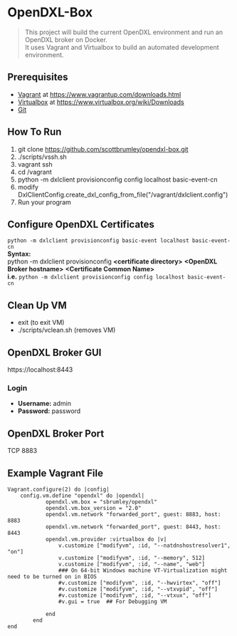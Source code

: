 # OpenDXL-Box
> This project will build the current OpenDXL environment and run an OpenDXL broker on Docker.  
> It uses Vagrant and Virtualbox to build an automated development environment. 

## Prerequisites
- [Vagrant](https://www.vagrantup.com/downloads.html) at https://www.vagrantup.com/downloads.html
- [Virtualbox](https://www.virtualbox.org/wiki/Downloads) at https://www.virtualbox.org/wiki/Downloads
- [Git](https://git-scm.com/downloads)

## How To Run
1. git clone https://github.com/scottbrumley/opendxl-box.git
1. ./scripts/vssh.sh
1. vagrant ssh
1. cd /vagrant
1. python -m dxlclient provisionconfig config localhost basic-event-cn
1. modify DxlClientConfig.create_dxl_config_from_file("/vagrant/dxlclient.config")
1. Run your program

## Configure OpenDXL Certificates
```python -m dxlclient provisionconfig basic-event localhost basic-event-cn```\
**Syntax:**\
python -m dxlclient provisionconfig **\<certificate directory>** **\<OpenDXL Broker hostname>** **\<Certificate Common Name>**\
**i.e.** 
```python -m dxlclient provisionconfig config localhost basic-event-cn```

## Clean Up VM
- exit (to exit VM)
- ./scripts/vclean.sh (removes VM)

## OpenDXL Broker GUI
https://localhost:8443

### Login
- **Username:** admin
- **Password:** password

## OpenDXL Broker Port
TCP 8883

## Example Vagrant File 
```
Vagrant.configure(2) do |config|
    config.vm.define "opendxl" do |opendxl|
            opendxl.vm.box = "sbrumley/opendxl"
            opendxl.vm.box_version = "2.0"
            opendxl.vm.network "forwarded_port", guest: 8883, host: 8883
            opendxl.vm.network "forwarded_port", guest: 8443, host: 8443
            opendxl.vm.provider :virtualbox do |v|
                v.customize ["modifyvm", :id, "--natdnshostresolver1", "on"]
                v.customize ["modifyvm", :id, "--memory", 512]
                v.customize ["modifyvm", :id, "--name", "web"]
                ### On 64-bit Windows machine VT-Virtualization might need to be turned on in BIOS
                #v.customize ["modifyvm", :id, "--hwvirtex", "off"]
                #v.customize ["modifyvm", :id, "--vtxvpid", "off"]
                #v.customize ["modifyvm", :id, "--vtxux", "off"]
                #v.gui = true  ## For Debugging VM

            end
        end
end
```
